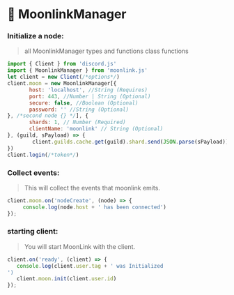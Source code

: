 # 🍭 MoonlinkManager



### Initialize a node:
> all MoonlinkManager types and functions class functions
```javascript
import { Client } from 'discord.js'
import { MoonlinkManager } from 'moonlink.js'
let client = new Client(/*options*/)
client.moon = new MoonlinkManager[{ 
       host: 'localhost', //String (Requires)
       port: 443, //Number | String (Optional)
       secure: false, //Boolean (Optional)
       password: '' //String (Optional)
}, /*second node {} */], { 
       shards: 1, // Number (Required)
       clientName: 'moonlink' // String (Optional)
}, (guild, sPayload) => { 
        client.guilds.cache.get(guild).shard.send(JSON.parse(sPayload)) 
})
client.login(/*token*/)
```

### Collect events:
> This will collect the events that moonlink emits.
```javascript
client.moon.on('nodeCreate', (node) => {
     console.log(node.host + ' has been connected')
});
```

### starting client:
> You will start MoonLink with the client.
```javascript
client.on('ready', (client) => {
   console.log(client.user.tag + ' was Initialized 
')
   client.moon.init(client.user.id)
});
```
